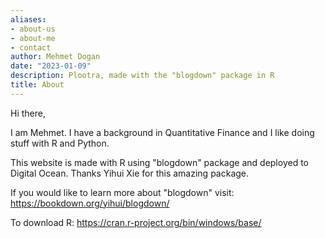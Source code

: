 ```yaml
---
aliases:
- about-us
- about-me
- contact
author: Mehmet Dogan
date: "2023-01-09"
description: Plootra, made with the "blogdown" package in R
title: About
---
```


Hi there, 

I am Mehmet. I have a background in Quantitative Finance and I like doing stuff with R and Python. 

This website is made with R using "blogdown" package and deployed to Digital Ocean. Thanks Yihui Xie for this amazing package. 

If you would like to learn more about "blogdown" visit:
https://bookdown.org/yihui/blogdown/

To download R:
https://cran.r-project.org/bin/windows/base/

